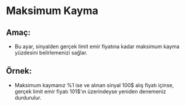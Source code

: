 # **Maksimum Kayma**

## Amaç:

- Bu ayar, sinyalden gerçek limit emir fiyatına kadar maksimum kayma yüzdesini belirlemenizi sağlar.

## Örnek:

- Maksimum kaymanız %1 ise ve alınan sinyal 100$ alış fiyatı içinse, gerçek limit emir fiyatı 101$'ın üzerindeyse yeniden denemeniz durdurulur.

